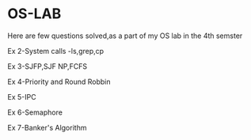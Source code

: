 # OS-LAB
Here are few questions solved,as a part of my OS lab in the 4th semster

Ex 2-System calls -ls,grep,cp


Ex 3-SJFP,SJF NP,FCFS


Ex 4-Priority and Round Robbin


Ex 5-IPC


Ex 6-Semaphore


Ex 7-Banker's Algorithm
